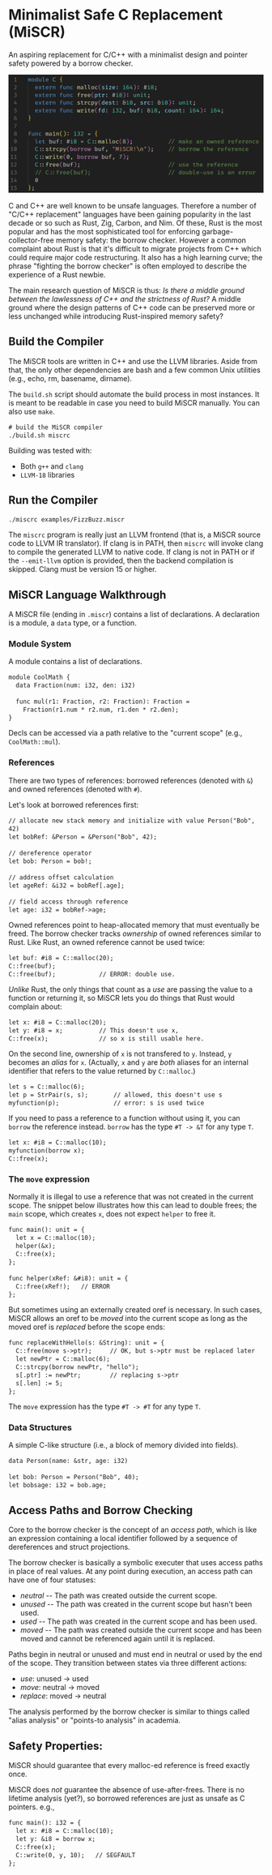 # Minimalist Safe C Replacement (MiSCR)

An aspiring replacement for C/C++ with a minimalist design and pointer safety
powered by a borrow checker.

![images/miscr_example.png](images/miscr_example.png)

C and C++ are well known to be unsafe languages. Therefore a number of
"C/C++ replacement" languages have been gaining popularity in the last decade
or so such as Rust, Zig, Carbon, and Nim. Of these, Rust is the most popular
and has the most sophisticated tool for enforcing garbage-collector-free memory
safety: the borrow checker. However a common complaint about Rust is that it's
difficult to migrate projects from C++ which could require major code
restructuring. It also has a high learning curve; the phrase "fighting the
borrow checker" is often employed to describe the experience of a Rust newbie.

The main research question of MiSCR is thus: _Is there a middle ground between
the lawlessness of C++ and the strictness of Rust?_ A middle ground where the
design patterns of C++ code can be preserved more or less unchanged while
introducing Rust-inspired memory safety?

## Build the Compiler

The MiSCR tools are written in C++ and use the LLVM libraries. Aside from that,
the only other dependencies are bash and a few common Unix utilities (e.g.,
echo, rm, basename, dirname).

The `build.sh` script should automate the build process in most instances. It
is meant to be readable in case you need to build MiSCR manually. You can also
use `make`.

```shell
# build the MiSCR compiler
./build.sh miscrc
```

Building was tested with:
* Both `g++` and `clang`
* `LLVM-18` libraries

## Run the Compiler

```shell
./miscrc examples/FizzBuzz.miscr
```

The `miscrc` program is really just an LLVM frontend (that is, a MiSCR source
code to LLVM IR translator). If clang is in PATH, then `miscrc` will invoke
clang to compile the generated LLVM to native code. If clang is not in PATH or
if the `--emit-llvm` option is provided, then the backend compilation is
skipped. Clang must be version 15 or higher.

## MiSCR Language Walkthrough

A MiSCR file (ending in `.miscr`) contains a list of declarations. A
declaration is a module, a `data` type, or a function.

### Module System

A module contains a list of declarations.

```
module CoolMath {
  data Fraction(num: i32, den: i32)

  func mul(r1: Fraction, r2: Fraction): Fraction =
    Fraction(r1.num * r2.num, r1.den * r2.den);
}
```

Decls can be accessed via a path relative to the "current scope" (e.g.,
`CoolMath::mul`).

### References

There are two types of references: borrowed references (denoted with `&`) and
owned references (denoted with `#`).

Let's look at borrowed references first:

    // allocate new stack memory and initialize with value Person("Bob", 42)
    let bobRef: &Person = &Person("Bob", 42);

    // dereference operator
    let bob: Person = bob!;

    // address offset calculation
    let ageRef: &i32 = bobRef[.age];

    // field access through reference
    let age: i32 = bobRef->age;

Owned references point to heap-allocated memory that must eventually be freed.
The borrow checker tracks _ownership_ of owned references similar to Rust.
Like Rust, an owned reference cannot be used twice:

    let buf: #i8 = C::malloc(20);
    C::free(buf);
    C::free(buf);            // ERROR: double use.

_Unlike_ Rust, the only things that count as a _use_ are passing the value to
a function or returning it, so MiSCR lets you do things that Rust would complain
about:

    let x: #i8 = C::malloc(20);
    let y: #i8 = x;          // This doesn't use x,
    C::free(x);              // so x is still usable here.

On the second line, ownership of `x` is not transfered to `y`. Instead, `y`
becomes an _alias_ for `x`. (Actually, `x` and `y` are _both_ aliases for an
internal identifier that refers to the value returned by `C::malloc`.)

    let s = C::malloc(6);
    let p = StrPair(s, s);       // allowed, this doesn't use s
    myfunction(p);               // error: s is used twice

If you need to pass a reference to a function without using it, you can `borrow`
the reference instead. `borrow` has the type `#T -> &T` for any type `T`.

    let x: #i8 = C::malloc(10);
    myfunction(borrow x);
    C::free(x);

### The `move` expression

Normally it is illegal to use a reference that was not created in the current
scope. The snippet below illustrates how this can lead to double frees; the
`main` scope, which creates `x`, does not expect `helper` to free it.

    func main(): unit = {
      let x = C::malloc(10);
      helper(&x);
      C::free(x);
    };

    func helper(xRef: &#i8): unit = {
      C::free(xRef!);   // ERROR
    };

But sometimes using an externally created oref is necessary. In such cases,
MiSCR allows an oref to be _moved_ into the current scope as long as the moved
oref is _replaced_ before the scope ends:

    func replaceWithHello(s: &String): unit = {
      C::free(move s->ptr);     // OK, but s->ptr must be replaced later
      let newPtr = C::malloc(6);
      C::strcpy(borrow newPtr, "hello");
      s[.ptr] := newPtr;        // replacing s->ptr
      s[.len] := 5;
    };

The `move` expression has the type `#T -> #T` for any type `T`.

### Data Structures

A simple C-like structure (i.e., a block of memory divided into fields).

    data Person(name: &str, age: i32)

    let bob: Person = Person("Bob", 40);
    let bobsage: i32 = bob.age;

## Access Paths and Borrow Checking

Core to the borrow checker is the concept of an _access path_, which is like an
expression containing a local identifier followed by a sequence of dereferences
and struct projections.

The borrow checker is basically a symbolic executer that uses access paths in
place of real values. At any point during execution, an access path can have
one of four statuses:
  - *neutral* -- The path was created outside the current scope.
  - *unused* -- The path was created in the current scope but hasn't been used.
  - *used* -- The path was created in the current scope and has been used.
  - *moved* -- The path was created outside the current scope and has been
               moved and cannot be referenced again until it is replaced.

Paths begin in neutral or unused and must end in neutral or used by the end of
the scope. They transition between states via three different actions:
  - *use*: unused -> used
  - *move*: neutral -> moved
  - *replace*: moved -> neutral

The analysis performed by the borrow checker is similar to things called
"alias analysis" or "points-to analysis" in academia.

## Safety Properties:

MiSCR should guarantee that every malloc-ed reference is freed exactly once.

MiSCR does _not_ guarantee the absence of use-after-frees. There is no lifetime
analysis (yet?), so borrowed references are just as unsafe as C pointers. e.g.,

    func main(): i32 = {
      let x: #i8 = C::malloc(10);
      let y: &i8 = borrow x;
      C::free(x);
      C::write(0, y, 10);   // SEGFAULT
    };